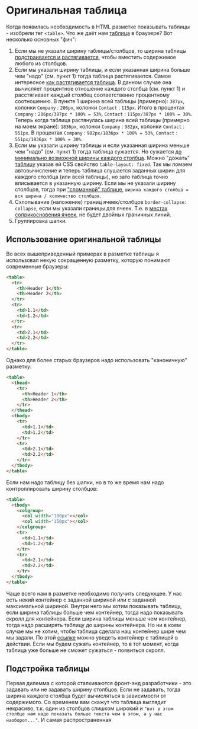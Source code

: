 # Оригинальная таблица

Когда появилась необходимость в HTML разметке показывать таблицы - изобрели тег `<table>`.
Что же даёт нам [таблица](http://caniuse.com/#feat=css-table) в браузере?
Вот несколько основных "фич":

1. Если мы не указали ширину таблицы/столбцов, то ширина таблицы [подстраивается и растягивается](https://codepen.io/volodalexey/pen/bRqEEG), чтобы вместить содержимое любого из столбцов.
2. Если мы указали ширину таблицы, и если указанная ширина больше чем "надо" (см. пункт 1) тогда таблица растягивается. 
Самое интересное [как растягивается таблица](https://codepen.io/volodalexey/pen/weJGWd).
В данном случае она вычисляет процентное отношение каждого столбца (см. пункт 1) и расстягивает каждый столбец соответственно процентному соотношению.
В пункте 1 ширина всей таблицы (примерно): `387px`, колонки `Company` : `206px`, колонки `Contact` : `115px`.
Итого в процентах `Company` : `206px/387px * 100% = 53%`, `Contact` : `115px/387px * 100% = 30%`.
Теперь когда таблица растянулась ширина всей таблицы (примерно на моем экране): `1836px`, колонки `Company` : `982px`, колонки `Contact` : `551px`.
В процентах `Company` : `982px/1836px * 100% = 53%`, `Contact` : `551px/1836px * 100% = 30%`.
3. Если мы указали ширину таблицы и если указанная ширина меньше чем "надо" (см. пункт 1) тогда таблица сужается.
Но сужается [до минимально возможной ширины каждого столбца](https://codepen.io/volodalexey/pen/qjrZNz).
Можно "дожать" [таблицу](https://codepen.io/volodalexey/pen/KqWzgQ) указав ей CSS свойство `table-layout: fixed`.
Так мы ломаем автовычисление и теперь таблица слушается заданных ширин для каждого столбца (или всей таблицы), но зато таблица точно вписывается в указанную ширину.
Если мы не указали ширину столбцов, тогда при ["сломанной" таблице](https://codepen.io/volodalexey/pen/QgpNOm), `ширина каждого столбца = вся ширина / количество столбцов`.
4. Схлопывание (наложение) границ ячеек/столбцов `border-collapse: collapse`, если мы указали границы для ячеек.
Т.е. в [местах соприкосновения ячеек](https://codepen.io/volodalexey/pen/MopJyM), не будет двойных граничных линий.
5. Группировка шапки.

## Использование оригинальной таблицы

Во всех вышеприведенный примерах в разметке таблицы я использовал некую сокращенную разметку, которую понимают современные браузеры:
```html
<table>
  <tr>
    <th>Header 1</th>
    <th>Header 2</th>
  </tr>
  <tr>
    <td>1.1</td>
    <td>1.2</td>
  </tr>
  <tr>
    <td>2.1</td>
    <td>2.2</td>
  </tr>
</table>
```
Однако для более старых браузеров надо использовать "каноничную" разметку:
```html
<table>
  <thead>
    <tr>
      <th>Header 1</th>
      <th>Header 2</th>
    </tr>
  </thead>
  <tbody>
    <tr>
      <td>1.1</td>
      <td>1.2</td>
    </tr>
    <tr>
      <td>2.1</td>
      <td>2.2</td>
    </tr>
  </tbody>
</table>
```
Если нам надо таблицу без шапки, но в то же время нам надо контроллировать ширину столбцов:
```html
<table>
  <tbody>
    <colgroup>
      <col width="100px"></col>
      <col width="150px"></col>
    </colgroup>
    <tr>
      <td>1.1</td>
      <td>1.2</td>
    </tr>
    <tr>
      <td>2.1</td>
      <td>2.2</td>
    </tr>
  </tbody>
</table>
```

Чаще всего нам в разметке необходимо получить следующее. У нас есть некий контейнер с заданной шириной или с заданной максимальной шириной.
Внутри него мы хотим показывать таблицу, если ширина таблицы больше чем контейнер, тогда надо показывать скролл для контейнера.
Если ширина таблицы меньше чем контейнер, тогда надо расширять таблицу до ширины контейнера. 
Но ни в коем случае мы не хотим, чтобы таблица сделала наш контейнер шире чем мы задали.
По этой [ссылке](https://codepen.io/volodalexey/pen/NgpNzY) можно уведеть контейнер с таблицей в действии.
Если мы будем сужать контейнер, то в тот момент, когда таблица уже больше не сможет сужаться - появиться скролл.

## Подстройка таблицы

Первая дилемма с которой сталкиваются фронт-энд разработчики - это задавать или не задавать ширину столбцов.
Если не задавать, тогда ширина каждого столбца будет вычисляться в зависимости от содержимого.
Со временем вам скажут что таблица выглядит некрасиво, т.к. один из столбцов слишком широкий и `"вот в этом столбце нам надо показать больше текста чем в этом, а у нас наоборот..."`.
И самая распространенная 
